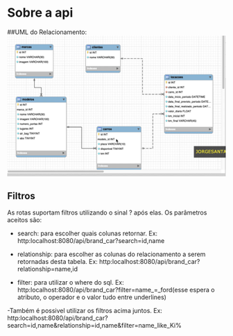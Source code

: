 # Sobre a api 
##UML do Relacionamento:
![alt text](car_rental_api_UML.png)  

## Filtros
As rotas suportam filtros utilizando o sinal ? após elas. Os parâmetros aceitos são: 

- search: para escolher quais colunas retornar. Ex: http:localhost:8080/api/brand_car?search=id,name 

- relationship: para escolher as colunas do relacionamento a serem retornadas desta tabela. Ex: http:localhost:8080/api/brand_car?relationship=name,id

- filter: para utilizar o where do sql. Ex: http:localhost:8080/api/brand_car?filter=name_=_ford(esse espera o atributo, o operador e o valor tudo entre underlines)

-Também é possivel utilizar os filtros acima juntos. Ex: http:localhost:8080/api/brand_car?search=id,name&relationship=id,name&filter=name_like_Ki%

